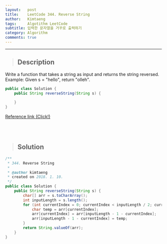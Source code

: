 ```yaml
---
layout:   post
title:    LeetCode 344. Reverse String
author:   Kimtaeng
tags: 	  Algotithm LeetCode
subtitle: 입력한 문자열을 거꾸로 출력하기
category: Algorithm
comments: true
---
```


<hr/>

> ## Description

Write a function that takes a string as input and returns the string reversed.
Example:
Given s = "hello", return "olleh".

```java
public class Solution {
    public String reverseString(String s) {
        
    }
}
```

<a href="https://leetcode.com/problems/reverse-string/description/" target="_blank">Reference link (Click!)</a>

<br/><br/>

> ## Solution

```java
/**
 * 344. Reverse String
 *
 * @author kimtaeng
 * created on 2018. 1. 10.
 */
public class Solution {
    public String reverseString(String s) {
        char[] arr = s.toCharArray();
        int inputLength = s.length();
        for (int currentIndex = 0; currentIndex < inputLength / 2; currentIndex++) {
            char temp = arr[currentIndex];
            arr[currentIndex] = arr[inputLength - 1 - currentIndex];
            arr[inputLength - 1 - currentIndex] = temp;
        }
        return String.valueOf(arr);
    }
}
```